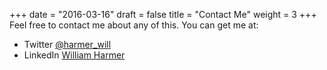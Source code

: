 +++
date = "2016-03-16"
draft = false
title = "Contact Me"
weight = 3
+++
Feel free to contact me about any of this. You can get me at:

  - Twitter [@harmer_will](https://twitter.com/harmer_will)
  - LinkedIn [William Harmer](http://uk.linkedin.com/in/william-harmer-3a836a18)
